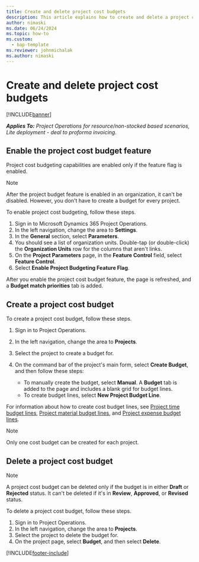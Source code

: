 ```yaml
---
title: Create and delete project cost budgets
description: This article explains how to create and delete a project cost budget.
author: nimaski
ms.date: 06/24/2024
ms.topic: how-to
ms.custom: 
  - bap-template
ms.reviewer: johnmichalak
ms.author: nimaski
---
```


# Create and delete project cost budgets

[!INCLUDE[banner](../../includes/banner.md)]

_**Applies To:** Project Operations for resource/non-stocked based scenarios, Lite deployment - deal to proforma invoicing._

## Enable the project cost budget feature

Project cost budgeting capabilities are enabled only if the feature flag is enabled.

> [!NOTE]
> After the project budget feature is enabled in an organization, it can't be disabled. However, you don't have to create a budget for every project.

To enable project cost budgeting, follow these steps.

1. Sign in to Microsoft Dynamics 365 Project Operations.
1. In the left navigation, change the area to **Settings**.
1. In the **General** section, select **Parameters**.
1. You should see a list of organization units. Double-tap (or double-click) the **Organization Units** row for the columns that aren't links.
1. On the **Project Parameters** page, in the **Feature Control** field, select **Feature Control**.
1. Select **Enable Project Budgeting Feature Flag**.

After you enable the project cost budget feature, the page is refreshed, and a **Budget match priorities** tab is added.

## Create a project cost budget

To create a project cost budget, follow these steps.

1. Sign in to Project Operations.
1. In the left navigation, change the area to **Projects**.
1. Select the project to create a budget for.
1. On the command bar of the project's main form, select **Create Budget**, and then follow these steps:

    - To manually create the budget, select **Manual**. A **Budget** tab is added to the page and includes a blank grid for budget lines. 
    - To create budget lines, select **New Project Budget Line**.
    

For information about how to create cost budget lines, see [Project time budget lines](project-cost-time-budget-line.md), [Project material budget lines](project-cost-material-budget-line.md), and [Project expense budget lines](project-cost-expense-budget-line.md).

> [!NOTE]
> Only one cost budget can be created for each project.

## Delete a project cost budget

> [!NOTE]
> A project cost budget can be deleted only if the budget is in either **Draft** or **Rejected** status. It can't be deleted if it's in **Review**, **Approved**, or **Revised** status.

To delete a project cost budget, follow these steps.

1. Sign in to Project Operations.
1. In the left navigation, change the area to **Projects**.
1. Select the project to delete the budget for.
1. On the project page, select **Budget**, and then select **Delete**.

[!INCLUDE[footer-include](../../includes/footer-banner.md)]
